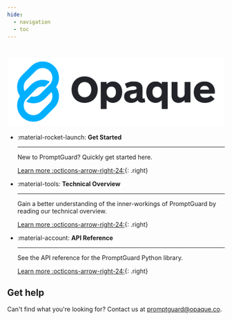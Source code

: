 ```yaml
---
hide:
  - navigation
  - toc
---
```

# 

<p align="center">
  <img src="images/logo_color.png" />
</p>

<div class="grid cards" markdown>

*   :material-rocket-launch: **Get Started**

    ---

    New to PromptGuard? Quickly get started here.
    
    [Learn more :octicons-arrow-right-24:](getting_started/quickstart.md){: .right}

*   :material-tools: **Technical Overview**

    ---

    Gain a better understanding of the inner-workings of PromptGuard by reading our technical overview.

    [Learn more :octicons-arrow-right-24:](getting_started/overview.md){: .right}

*   :material-account: **API Reference**

    ---

    See the API reference for the PromptGuard Python library.

    [Learn more :octicons-arrow-right-24:](reference/library_api.md){: .right}

</div>

## Get help
Can't find what you're looking for? Contact us at [promptguard@opaque.co](mailto:promptguard@opaque.co).

